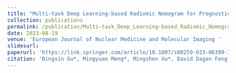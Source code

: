 ```yaml
---
title: "Multi-task Deep Learning-based Radiomic Nomogram for Prognostic Prediction in Locoregionally Advanced Nasopharyngeal Carcinoma"
collection: publications
permalink: /publication/Multi-task_Deep_Learning-based_Radiomic_Nomogram
date: 2023-08-19
venue: 'European Journal of Nuclear Medicine and Molecular Imaging '
slidesurl: 
paperurl: 'https://link.springer.com/article/10.1007/s00259-023-06399-7'
citation: 'Bingxin Gu*, Mingyuan Meng*, Mingzhen Xu*, David Dagan Feng, Lei Bi, Jinman Kim, and Shaoli Song. Multi-task Deep Learning-based Radiomic Nomogram for Prognostic Prediction in Locoregionally Advanced Nasopharyngeal Carcinoma. European Journal of Nuclear Medicine and Molecular Imaging, 50:3996-4009, 2023.'
---
```

